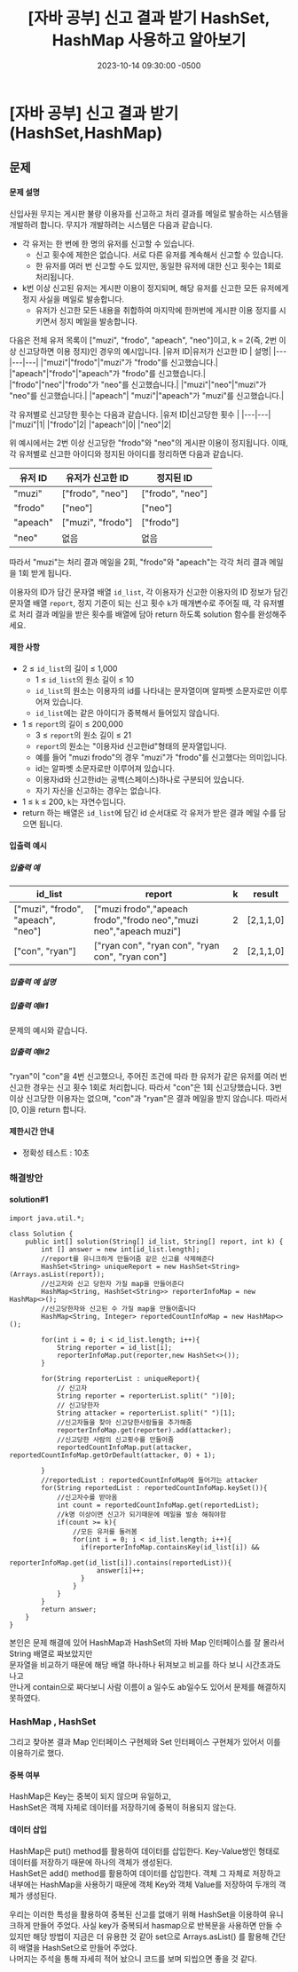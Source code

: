 ﻿---
layout: post
title:  "[자바 공부] 신고 결과 받기 HashSet, HashMap 사용하고 알아보기"
date:   2023-10-14 09:30:00 -0500
tags: algorithm java
---


# [자바 공부] 신고 결과 받기(HashSet,HashMap)

## 문제

#### 문제 설명

신입사원 무지는 게시판 불량 이용자를 신고하고 처리 결과를 메일로 발송하는 시스템을 개발하려 합니다. 무지가 개발하려는 시스템은 다음과 같습니다.

-   각 유저는 한 번에 한 명의 유저를 신고할 수 있습니다.
    -   신고 횟수에 제한은 없습니다. 서로 다른 유저를 계속해서 신고할 수 있습니다.
    -   한 유저를 여러 번 신고할 수도 있지만, 동일한 유저에 대한 신고 횟수는 1회로 처리됩니다.
-   k번 이상 신고된 유저는 게시판 이용이 정지되며, 해당 유저를 신고한 모든 유저에게 정지 사실을 메일로 발송합니다.
    -   유저가 신고한 모든 내용을 취합하여 마지막에 한꺼번에 게시판 이용 정지를 시키면서 정지 메일을 발송합니다.

다음은 전체 유저 목록이 ["muzi", "frodo", "apeach", "neo"]이고, k = 2(즉, 2번 이상 신고당하면 이용 정지)인 경우의 예시입니다.
|유저 ID|유저가 신고한 ID | 설명|
|---|---|---|
|"muzi"|"frodo"|"muzi"가 "frodo"를 신고했습니다.|
|"apeach"|"frodo"|"apeach"가 "frodo"를 신고했습니다.|
|"frodo"|"neo"|"frodo"가 "neo"를 신고했습니다.|
|"muzi"|"neo"|"muzi"가 "neo"를 신고했습니다.|
|"apeach"| "muzi"|"apeach"가 "muzi"를 신고했습니다.|

각 유저별로 신고당한 횟수는 다음과 같습니다.
|유저 ID|신고당한 횟수 | 
|---|---|
|"muzi"|1|
|"frodo"|2|
|"apeach"|0|
|"neo"|2|

위 예시에서는 2번 이상 신고당한 "frodo"와 "neo"의 게시판 이용이 정지됩니다. 이때, 각 유저별로 신고한 아이디와 정지된 아이디를 정리하면 다음과 같습니다.

유저 ID|유저가 신고한 ID | 정지된 ID|
|---|---|---|
|"muzi"|["frodo", "neo"]|["frodo", "neo"]|
|"frodo"|["neo"]|["neo"]|
|"apeach"|["muzi", "frodo"]|["frodo"]|
|"neo"|없음|없음|
따라서 "muzi"는 처리 결과 메일을 2회, "frodo"와 "apeach"는 각각 처리 결과 메일을 1회 받게 됩니다.

이용자의 ID가 담긴 문자열 배열  `id_list`, 각 이용자가 신고한 이용자의 ID 정보가 담긴 문자열 배열  `report`, 정지 기준이 되는 신고 횟수  `k`가 매개변수로 주어질 때, 각 유저별로 처리 결과 메일을 받은 횟수를 배열에 담아 return 하도록 solution 함수를 완성해주세요.

#### 제한 사항

-   2 ≤  `id_list`의 길이 ≤ 1,000
    -   1 ≤  `id_list`의 원소 길이 ≤ 10
    -   `id_list`의 원소는 이용자의 id를 나타내는 문자열이며 알파벳 소문자로만 이루어져 있습니다.
    -   `id_list`에는 같은 아이디가 중복해서 들어있지 않습니다.
-   1 ≤  `report`의 길이 ≤ 200,000
    -   3 ≤  `report`의 원소 길이 ≤ 21
    -   `report`의 원소는 "이용자id 신고한id"형태의 문자열입니다.
    -   예를 들어 "muzi frodo"의 경우 "muzi"가 "frodo"를 신고했다는 의미입니다.
    -   id는 알파벳 소문자로만 이루어져 있습니다.
    -   이용자id와 신고한id는 공백(스페이스)하나로 구분되어 있습니다.
    -   자기 자신을 신고하는 경우는 없습니다.
-   1 ≤  `k`  ≤ 200,  `k`는 자연수입니다.
-   return 하는 배열은  `id_list`에 담긴 id 순서대로 각 유저가 받은 결과 메일 수를 담으면 됩니다.

#### 입출력 예시
##### 입출력 예

|id_list|report| k| result|
|---|---|---|---|
|["muzi", "frodo", "apeach", "neo"]|["muzi frodo","apeach frodo","frodo neo","muzi neo","apeach muzi"]|2|[2,1,1,0]|
|["con", "ryan"]|["ryan con", "ryan con", "ryan con", "ryan con"]|2|[2,1,1,0]|

##### 입출력 예 설명
##### 입출력 예#1
문제의 예시와 같습니다.
##### 입출력 예#2
"ryan"이 "con"을 4번 신고했으나, 주어진 조건에 따라 한 유저가 같은 유저를 여러 번 신고한 경우는 신고 횟수 1회로 처리합니다. 따라서 "con"은 1회 신고당했습니다. 3번 이상 신고당한 이용자는 없으며, "con"과 "ryan"은 결과 메일을 받지 않습니다. 따라서 [0, 0]을 return 합니다.

#### 제한시간 안내
-   정확성 테스트 : 10초

### 해결방안
#### solution#1
```
import java.util.*;

class Solution {
    public int[] solution(String[] id_list, String[] report, int k) {
        int [] answer = new int[id_list.length];
        //report를 유니크하게 만들어줌 같은 신고를 삭제해준다
        HashSet<String> uniqueReport = new HashSet<String>(Arrays.asList(report));
        //신고자와 신고 당한자 가질 map을 만들어준다
        HashMap<String, HashSet<String>> reporterInfoMap = new HashMap<>();
        //신고당한자와 신고된 수 가질 map을 만들어줍니다
        HashMap<String, Integer> reportedCountInfoMap = new HashMap<>();
        
        for(int i = 0; i < id_list.length; i++){
            String reporter = id_list[i];
            reporterInfoMap.put(reporter,new HashSet<>());
        }
        
        for(String reporterList : uniqueReport){
            // 신고자
            String reporter = reporterList.split(" ")[0];
            // 신고당한자
            String attacker = reporterList.split(" ")[1];
            //신고자들을 찾아 신고당한사람들을 추가해줌
            reporterInfoMap.get(reporter).add(attacker);
            //신고당한 사람의 신고횟수를 만들어줌
            reportedCountInfoMap.put(attacker, reportedCountInfoMap.getOrDefault(attacker, 0) + 1);

        }
        //reportedList : reportedCountInfoMap에 들어가는 attacker
        for(String reportedList : reportedCountInfoMap.keySet()){
            //신고자수를 받아옴
            int count = reportedCountInfoMap.get(reportedList); 
            //k명 이상이면 신고가 되기때문에 메일을 발송 해줘야함
            if(count >= k){
                //모든 유저를 둘러봄
                for(int i = 0; i < id_list.length; i++){
                  if(reporterInfoMap.containsKey(id_list[i]) && 
                     reporterInfoMap.get(id_list[i]).contains(reportedList)){
                      answer[i]++;
                  }   
                }
            }
        }
        return answer;     
    }
}
```

본인은 문제 해결에 있어 HashMap과 HashSet의 자바 Map 인터페이스를 잘 몰라서 String 배열로 짜보았지만<br> 문자열을 비교하기 때문에 해당 배열 하나하나 뒤져보고 비교를 하다 보니 시간초과도 나고 <bR>안나게 contain으로 짜다보니 사람 이름이 a 일수도 ab일수도 있어서 문제를 해결하지 못하였다.

### HashMap , HashSet
그리고 찾아본 결과 Map 인터페이스 구현체와 Set 인터페이스 구현체가 있어서 이를 이용하기로 했다. <bR>

#### 중복 여부
HashMap은 Key는 중복이 되지 않으며 유일하고,<br> HashSet은 객체 자체로 데이터를 저장하기에 중복이 허용되지 않는다.

#### 데이터 삽입
HashMap은 put() method를 활용하여 데이터를 삽입한다. Key-Value쌍인 형태로 데이터를 저장하기 때문에 하나의 객체가 생성된다. <bR>
HashSet은 add() method를 활용하여 데이터를 삽입한다. 객체 그 자체로 저장하고 내부에는 HashMap을 사용하기 때문에 객체 Key와 객체 Value를 저장하여 두개의 객체가 생성된다.

우리는 이러한 특성을 활용하여 중복된 신고를 없애기 위해 HashSet을 이용하여 유니크하게 만들어 주었다. 사실 key가 중복되서 hasmap으로 반복문을 사용하면 만들 수 있지만 해당 방법이 지금은 더 유용한 것 같아 set으로 Arrays.asList() 를 활용해 간단히 배열을 HashSet으로 만들어 주었다.<br>
나머지는 주석을 통해 자세히 적어 놨으니 코드를 보며 되씹으면 좋을 것 같다.
